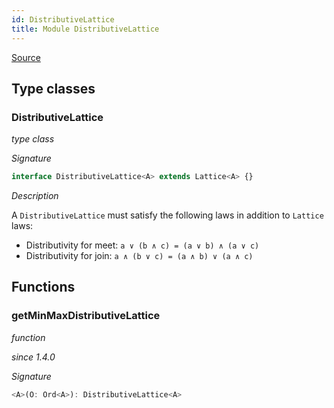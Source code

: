 ```yaml
---
id: DistributiveLattice
title: Module DistributiveLattice
---
```


[Source](https://github.com/gcanti/fp-ts/blob/master/src/DistributiveLattice.ts)

## Type classes

### DistributiveLattice

_type class_

_Signature_

```ts
interface DistributiveLattice<A> extends Lattice<A> {}
```

_Description_

A `DistributiveLattice` must satisfy the following laws in addition to `Lattice` laws:

* Distributivity for meet: `a ∨ (b ∧ c) = (a ∨ b) ∧ (a ∨ c)`
* Distributivity for join: `a ∧ (b ∨ c) = (a ∧ b) ∨ (a ∧ c)`

## Functions

### getMinMaxDistributiveLattice

_function_

_since 1.4.0_

_Signature_

```ts
<A>(O: Ord<A>): DistributiveLattice<A>
```
